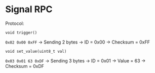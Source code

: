 # Signal RPC

Protocol:

`void trigger()`

`0x02 0x00 0xFF`
-> Sending 2 bytes
    -> ID = 0x00
    -> Checksum = 0xFF

`void set_value(uint8_t val)`

`0x03 0x01 63 0xDF`
-> Sending 3 bytes
    -> ID = 0x01
    -> Value = 63
    -> Checksum = 0xDF
